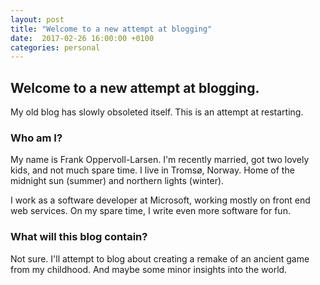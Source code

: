```yaml
---
layout: post
title: "Welcome to a new attempt at blogging"
date:  2017-02-26 16:00:00 +0100
categories: personal
---
```


## Welcome to a new attempt at blogging.

My old blog has slowly obsoleted itself. This is an attempt at restarting.

### Who am I?

My name is Frank Oppervoll-Larsen. I'm recently married, got two lovely kids,
and not much spare time. I live in Tromsø, Norway. Home of the midnight sun
(summer) and northern lights (winter).

I work as a software developer at Microsoft, working mostly on front end web
services. On my spare time, I write even more software for fun.

### What will this blog contain?

Not sure. I'll attempt to blog about creating a remake of an ancient game
from my childhood. And maybe some minor insights into the world.